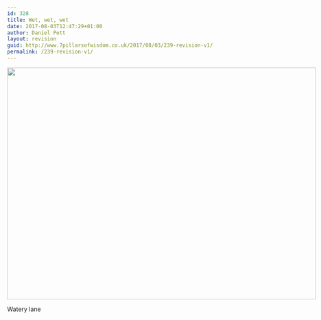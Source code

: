 ```yaml
---
id: 328
title: Wet, wet, wet
date: 2017-08-03T12:47:29+01:00
author: Daniel Pett
layout: revision
guid: http://www.7pillarsofwisdom.co.uk/2017/08/03/239-revision-v1/
permalink: /239-revision-v1/
---
```

<div style="width: 730px" class="wp-caption alignnone">
  <img src="https://scontent-b-lhr.xx.fbcdn.net/hphotos-prn2/t1.0-9/p180x540/1901155_10152224759871071_2137164304_n.jpg" alt="" width="720" height="540" />
  
  <p class="wp-caption-text">
    Watery lane
  </p>
</div>